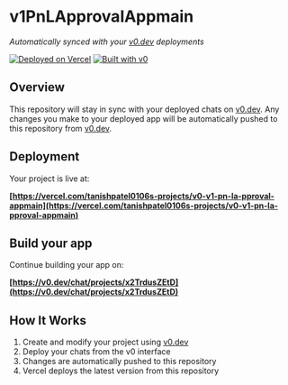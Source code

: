 # v1PnLApprovalAppmain

*Automatically synced with your [v0.dev](https://v0.dev) deployments*

[![Deployed on Vercel](https://img.shields.io/badge/Deployed%20on-Vercel-black?style=for-the-badge&logo=vercel)](https://vercel.com/tanishpatel0106s-projects/v0-v1-pn-la-pproval-appmain)
[![Built with v0](https://img.shields.io/badge/Built%20with-v0.dev-black?style=for-the-badge)](https://v0.dev/chat/projects/x2TrdusZEtD)

## Overview

This repository will stay in sync with your deployed chats on [v0.dev](https://v0.dev).
Any changes you make to your deployed app will be automatically pushed to this repository from [v0.dev](https://v0.dev).

## Deployment

Your project is live at:

**[https://vercel.com/tanishpatel0106s-projects/v0-v1-pn-la-pproval-appmain](https://vercel.com/tanishpatel0106s-projects/v0-v1-pn-la-pproval-appmain)**

## Build your app

Continue building your app on:

**[https://v0.dev/chat/projects/x2TrdusZEtD](https://v0.dev/chat/projects/x2TrdusZEtD)**

## How It Works

1. Create and modify your project using [v0.dev](https://v0.dev)
2. Deploy your chats from the v0 interface
3. Changes are automatically pushed to this repository
4. Vercel deploys the latest version from this repository